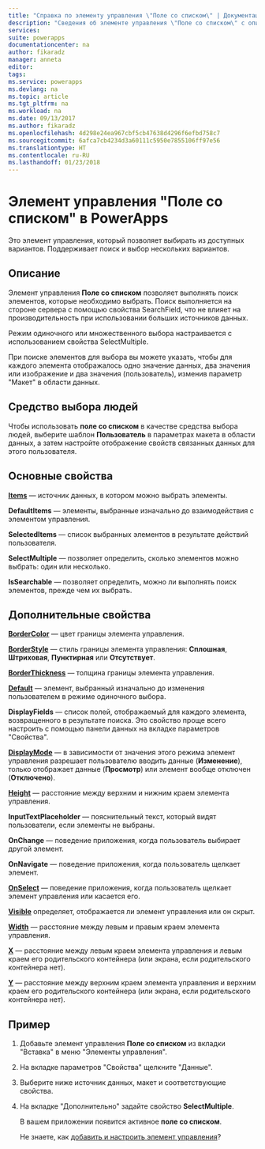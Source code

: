 ```yaml
---
title: "Справка по элементу управления \"Поле со списком\" | Документация Майкрософт"
description: "Сведения об элементе управления \"Поле со списком\" с описанием его свойств и примерами"
services: 
suite: powerapps
documentationcenter: na
author: fikaradz
manager: anneta
editor: 
tags: 
ms.service: powerapps
ms.devlang: na
ms.topic: article
ms.tgt_pltfrm: na
ms.workload: na
ms.date: 09/13/2017
ms.author: fikaradz
ms.openlocfilehash: 4d298e24ea967cbf5cb47638d4296f6efbd758c7
ms.sourcegitcommit: 6afca7cb4234d3a60111c5950e7855106ff97e56
ms.translationtype: HT
ms.contentlocale: ru-RU
ms.lasthandoff: 01/23/2018
---
```

# <a name="combo-box-control-in-powerapps"></a>Элемент управления "Поле со списком" в PowerApps
Это элемент управления, который позволяет выбирать из доступных вариантов.  Поддерживает поиск и выбор нескольких вариантов.

## <a name="description"></a>Описание
Элемент управления **Поле со списком** позволяет выполнять поиск элементов, которые необходимо выбрать.  Поиск выполняется на стороне сервера с помощью свойства SearchField, что не влияет на производительность при использовании больших источников данных.  

Режим одиночного или множественного выбора настраивается с использованием свойства SelectMultiple.

При поиске элементов для выбора вы можете указать, чтобы для каждого элемента отображалось одно значение данных, два значения или изображение и два значения (пользователь), изменив параметр "Макет" в области данных.

## <a name="people-picker"></a>Средство выбора людей
Чтобы использовать **поле со списком** в качестве средства выбора людей, выберите шаблон **Пользователь** в параметрах макета в области данных, а затем настройте отображение свойств связанных данных для этого пользователя.

## <a name="key-properties"></a>Основные свойства
**[Items](properties-core.md)** — источник данных, в котором можно выбрать элементы.

**DefaultItems** — элементы, выбранные изначально до взаимодействия с элементом управления.

**SelectedItems** — список выбранных элементов в результате действий пользователя.

**SelectMultiple** — позволяет определить, сколько элементов можно выбрать: один или несколько.

**IsSearchable** — позволяет определить, можно ли выполнять поиск элементов, прежде чем их выбрать.

## <a name="additional-properties"></a>Дополнительные свойства
**[BorderColor](properties-color-border.md)** — цвет границы элемента управления.

**[BorderStyle](properties-color-border.md)** — стиль границы элемента управления: **Сплошная**, **Штриховая**, **Пунктирная** или **Отсутствует**.

**[BorderThickness](properties-color-border.md)** — толщина границы элемента управления.

**[Default](properties-core.md)** — элемент, выбранный изначально до изменения пользователем в режиме одиночного выбора.

**DisplayFields** — список полей, отображаемый для каждого элемента, возвращенного в результате поиска.  Это свойство проще всего настроить с помощью панели данных на вкладке параметров "Свойства".

**[DisplayMode](properties-core.md)** — в зависимости от значения этого режима элемент управления разрешает пользователю вводить данные (**Изменение**), только отображает данные (**Просмотр**) или элемент вообще отключен (**Отключено**).

**[Height](properties-size-location.md)** — расстояние между верхним и нижним краем элемента управления.

**InputTextPlaceholder** — пояснительный текст, который видят пользователи, если элементы не выбраны.

**OnChange** — поведение приложения, когда пользователь выбирает другой элемент.

**OnNavigate** — поведение приложения, когда пользователь щелкает элемент.

**[OnSelect](properties-core.md)** — поведение приложения, когда пользователь щелкает элемент управления или касается его.

**[Visible](properties-core.md)** определяет, отображается ли элемент управления или он скрыт.

**[Width](properties-size-location.md)** — расстояние между левым и правым краем элемента управления.

**[X](properties-size-location.md)** — расстояние между левым краем элемента управления и левым краем его родительского контейнера (или экрана, если родительского контейнера нет).

**[Y](properties-size-location.md)** — расстояние между верхним краем элемента управления и верхним краем его родительского контейнера (или экрана, если родительского контейнера нет).

## <a name="example"></a>Пример
1. Добавьте элемент управления **Поле со списком** из вкладки "Вставка" в меню "Элементы управления".  
2. На вкладке параметров "Свойства" щелкните "Данные".  
3. Выберите ниже источник данных, макет и соответствующие свойства.
4. На вкладке "Дополнительно" задайте свойство **SelectMultiple**.

    В вашем приложении появится активное **поле со списком**.

    Не знаете, как [добавить и настроить элемент управления](../add-configure-controls.md)?
